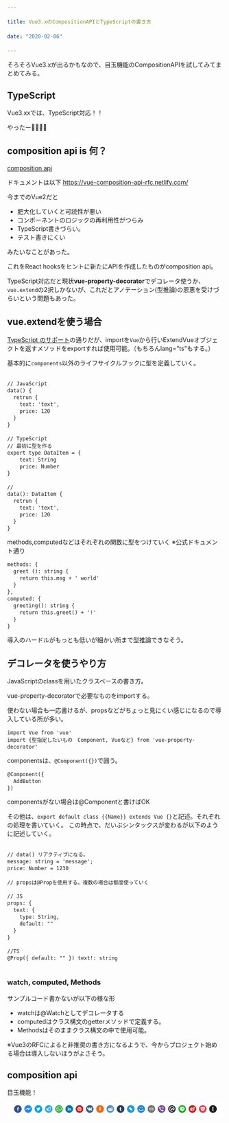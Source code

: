 ```yaml
---

title: Vue3.xのCompositionAPIとTypeScriptの書き方

date: "2020-02-06"

---
```


そろそろVue3.xが出るかもなので、目玉機能のCompositionAPIを試してみてまとめてみる。

## TypeScript
Vue3.xxでは、TypeScript対応！！

やったー🎉🎉🎉🎉


## composition api is 何？

<a href="https://github.com/vuejs/composition-api" target="_blank">composition api</a>

ドキュメントは以下
https://vue-composition-api-rfc.netlify.com/

今までのVue2だと

- 肥大化していくと可読性が悪い
- コンポーネントのロジックの再利用性がつらみ
- TypeScript書きづらい。
- テスト書きにくい

みたいなことがあった。

これをReact hooksをヒントに新たにAPIを作成したものがcomposition api。

TypeScript対応だと現状**vue-property-decorator**でデコレータ使うか、```vue.extend```の2択しかないが、これだとアノテーション(型推論)の恩恵を受けづらいという問題もあった。


## vue.extendを使う場合

<a href="https://jp.vuejs.org/v2/guide/typescript.html#%E6%88%BB%E3%82%8A%E5%80%A4%E3%81%AE%E5%9E%8B%E3%81%AB%E3%82%A2%E3%83%8E%E3%83%86%E3%83%BC%E3%82%B7%E3%83%A7%E3%83%B3%E3%82%92%E3%81%A4%E3%81%91%E3%82%8B" target="_blank">TypeScript のサポート</a>の通りだが、importを```Vue```から行いExtendVueオブジェクトを返すメソッドをexportすれば使用可能。（もちろんlang="ts"もする。）

基本的に```components```以外のライフサイクルフックに型を定義していく。

```

// JavaScript
data() {
  retrun {
    text: 'text',
    price: 120
  }
}

// TypeScript 
// 最初に型を作る
export type DataItem = {
    text: String
    price: Number
}

// 
data(): DataItem {
  retrun {
    text: 'text',
    price: 120
  }
}

```

methods,computedなどはそれぞれの関数に型をつけていく
※公式ドキュメント通り

```
methods: {
  greet (): string {
    return this.msg + ' world'
  }
},
computed: {
  greeting(): string {
    return this.greet() + '!'
  }
}
```

導入のハードルがもっとも低いが細かい所まで型推論できなそう。

## デコレータを使うやり方

JavaScriptのclassを用いたクラスベースの書き方。

vue-property-decoratorで必要なものをimportする。

使わない場合も一応書けるが、propsなどがちょっと見にくい感じになるので導入している所が多い。

```
import Vue from 'vue'
import {型指定したいもの　Component, Vueなど} from 'vue-property-decorator'
```

componentsは、```@Component({})```で囲う。
```
@Component({
  AddButton
})
```
componentsがない場合は@Componentと書けばOK

その他は、```export default class {{Name}} extends Vue {}```と記述。それぞれの処理を書いていく。
この時点で、だいぶシンタックスが変わるが以下のように記述していく。

```

// data() リアクティブになる。
message: string = 'message';
price: Number = 1230

// propsは@Propを使用する。複数の場合は都度使っていく

// JS
props: {
  text: {
    type: String,
    default: ""
  }
}

//TS
@Prop({ default: "" }) text!: string


```

### watch, computed, Methods

サンプルコード書かないが以下の様な形
- watchは@Watchとしてデコレータする
- computedはクラス構文のgetterメソッドで定義する。
- Methodsはそのままクラス構文の中で使用可能。

※Vue3のRFCによると非推奨の書き方になるようで、今からプロジェクト始める場合は導入しないほうがよさそう。

## composition api

目玉機能！







![SNSアイコン](../images/20200204_sns.png)

